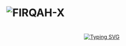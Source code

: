 # <div align="center">
#   <img src="https://readme-typing-svg.herokuapp.com?font=Fira+Code&weight=700&size=50&duration=4000&pause=2000&color=00FF00&center=true&vCenter=true&random=false&width=600&height=100&lines=FIRQAH-X" alt="FIRQAH-X"/>
# </div>

<div align="center">
  
  [![Typing SVG](https://readme-typing-svg.herokuapp.com?font=Fira+Code&weight=700&size=50&duration=4000&pause=2000&color=00FF00&center=true&vCenter=true&random=false&width=600&height=100&lines=FIRQAH-X)](https://git.io/typing-svg)

</div>
